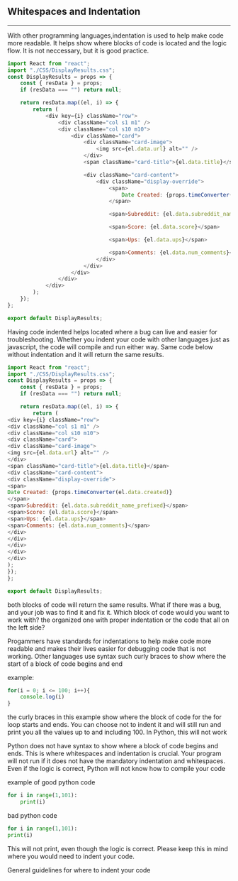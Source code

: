 ## Whitespaces and Indentation 
___

With other programming languages,indentation is used to help make code more readable. It helps show where blocks of code is located and the logic flow. It is not neccessary, but it is good practice. 

```javascript
import React from "react";
import "./CSS/DisplayResults.css";
const DisplayResults = props => {
	const { resData } = props;
	if (resData === "") return null;

	return resData.map((el, i) => {
		return (
			<div key={i} className="row">
				<div className="col s1 m1" />
				<div className="col s10 m10">
					<div className="card">
						<div className="card-image">
							<img src={el.data.url} alt="" />
						</div>
						<span className="card-title">{el.data.title}</span>

						<div className="card-content">
							<div className="display-override">
								<span>
									Date Created: {props.timeConverter(el.data.created)}
								</span>

								<span>Subreddit: {el.data.subreddit_name_prefixed}</span>

								<span>Score: {el.data.score}</span>

								<span>Ups: {el.data.ups}</span>

								<span>Comments: {el.data.num_comments}</span>
							</div>
						</div>
					</div>
				</div>
			</div>
		);
	});
};

export default DisplayResults;
```
Having code indented helps located where a bug can live and easier for troubleshooting. Whether you indent your code with other languages just as javascript, the code will compile and run either way. Same code below without indentation and it will return the same results.


```javascript
import React from "react";
import "./CSS/DisplayResults.css";
const DisplayResults = props => {
	const { resData } = props;
	if (resData === "") return null;

	return resData.map((el, i) => {
		return (
<div key={i} className="row">
<div className="col s1 m1" />
<div className="col s10 m10">
<div className="card">
<div className="card-image">
<img src={el.data.url} alt="" />
</div>
<span className="card-title">{el.data.title}</span>
<div className="card-content">
<div className="display-override">
<span>
Date Created: {props.timeConverter(el.data.created)}
</span>
<span>Subreddit: {el.data.subreddit_name_prefixed}</span>
<span>Score: {el.data.score}</span>
<span>Ups: {el.data.ups}</span>
<span>Comments: {el.data.num_comments}</span>
</div>
</div>
</div>
</div>
</div>
);
});
};

export default DisplayResults;
```


both blocks of code will return the same results. What if there was a bug, and your job was to find it and fix it. Which block of code would you want to work with? the organized one with proper indentation or the code that all on the left side? 

Progammers have standards for indentations to help make code more readable and makes their lives easier for debugging code that is not working. Other languages use syntax such curly braces to show where the start of a block of code begins and end

example:

```javascript
for(i = 0; i <= 100; i++){
    console.log(i)
}
```

the curly braces in this example show where the block of code for the for loop starts and ends. You can choose not to indent it and will still run and print you all the values up to and including 100. In Python, this will not work


Python does not have syntax to show where a block of code begins and ends. This is where whitespaces and indentation is crucial. Your program will not run if it does not have the mandatory indentation and whitespaces. Even if the logic is correct, Python will not know how to compile your code

example of good python code
```python
for i in range(1,101):
    print(i)
```

bad python code

```python
for i in range(1,101):
print(i)
```

This will not print, even though the logic is correct. Please keep this in mind where you would need to indent your code.

General guidelines for where to indent your code